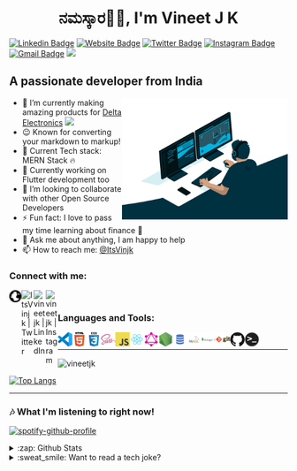 <h1 align="center">  
 ನಮಸ್ಕಾರ🙏🏻, I'm Vineet J K 
 </h1>

[![Linkedin Badge](https://img.shields.io/badge/-vineetjk-blue?style=flat&logo=Linkedin&logoColor=white&link=https://www.linkedin.com/in/vineetjk/)](https://www.linkedin.com/in/vineetjk)
[![Website Badge](https://img.shields.io/badge/-vineetjk.me-47CCCC?style=flat&logo=Google-Chrome&logoColor=white&link=https://piyushmehta.com)](https://vineetjk.me)
[![Twitter Badge](https://img.shields.io/badge/-@ItsVinjk-1ca0f1?style=flat&labelColor=1ca0f1&logo=twitter&logoColor=white&link=https://twitter.com/ItsVinjk)](https://twitter.com/ItsVinjk)
[![Instagram Badge](https://img.shields.io/badge/-@vineeet.js-purple?style=flat&logo=instagram&logoColor=white&link=https://instagram.com/vineeet.js/)](https://instagram.com/vineeet.js)
[![Gmail Badge](https://img.shields.io/badge/-vineetjk-c14438?style=flat&logo=Gmail&logoColor=white&link=mailto:vinjkcodes@gmail.com)](mailto:vinjkcodes@gmail.com)
![](https://komarev.com/ghpvc/?username=vineetjk&style=flat-square&color=blueviolet)

## A passionate developer from India
 <img align="right" alt="GIF" src="https://github.com/piyush97/piyush97/blob/master/code.gif?raw=true" width="300" height="220" />

- 🔭 I’m currently making amazing products for [Delta Electronics](https://deltaww.com) <img src="https://media.giphy.com/media/WUlplcMpOCEmTGBtBW/giphy.gif" width="30">
- 😉 Known for converting your markdown to markup!
- 🌱 Current Tech stack: MERN Stack 🔥
- 📱 Currently working on Flutter development too
- 👯 I’m looking to collaborate with other Open Source Developers
- ⚡ Fun fact: I love to pass my time learning about finance 💸
- 💬 Ask me about anything, I am happy to help
- 📫 How to reach me: [@ItsVinjk](https://twitter.com/ItsVinjk)

### Connect with me:

[<img align="left" alt="vineetjk.me" width="22px" src="https://raw.githubusercontent.com/iconic/open-iconic/master/svg/globe.svg" />][website]

[<img align="left" alt="ItsVinjk | Twitter" width="22px" src="https://cdn.jsdelivr.net/npm/simple-icons@v3/icons/twitter.svg" />][twitter]
[<img align="left" alt="vineetjk | LinkedIn" width="22px" src="https://cdn.jsdelivr.net/npm/simple-icons@v3/icons/linkedin.svg" />][linkedin]
[<img align="left" alt="vineetjk | Instagram" width="22px" src="https://cdn.jsdelivr.net/npm/simple-icons@v3/icons/instagram.svg" />][instagram]

<br />

### Languages and Tools:

[<img align="left" alt="Visual Studio Code" width="26px" src="https://raw.githubusercontent.com/github/explore/80688e429a7d4ef2fca1e82350fe8e3517d3494d/topics/visual-studio-code/visual-studio-code.png" />][webdev]
[<img align="left" alt="HTML5" width="26px" src="https://raw.githubusercontent.com/github/explore/80688e429a7d4ef2fca1e82350fe8e3517d3494d/topics/html/html.png" />][webdev]
[<img align="left" alt="CSS3" width="26px" src="https://raw.githubusercontent.com/github/explore/80688e429a7d4ef2fca1e82350fe8e3517d3494d/topics/css/css.png" />][webdev]
[<img align="left" alt="Sass" width="26px" src="https://raw.githubusercontent.com/github/explore/80688e429a7d4ef2fca1e82350fe8e3517d3494d/topics/sass/sass.png" />][webdev]
[<img align="left" alt="JavaScript" width="26px" src="https://raw.githubusercontent.com/github/explore/80688e429a7d4ef2fca1e82350fe8e3517d3494d/topics/javascript/javascript.png" />][webdev]
[<img align="left" alt="React" width="26px" src="https://raw.githubusercontent.com/github/explore/80688e429a7d4ef2fca1e82350fe8e3517d3494d/topics/react/react.png" />][webdev]

[<img align="left" alt="GraphQL" width="26px" src="https://raw.githubusercontent.com/github/explore/80688e429a7d4ef2fca1e82350fe8e3517d3494d/topics/graphql/graphql.png" />][webdev]
[<img align="left" alt="Node.js" width="26px" src="https://raw.githubusercontent.com/github/explore/80688e429a7d4ef2fca1e82350fe8e3517d3494d/topics/nodejs/nodejs.png" />][webdev]
[<img align="left" alt="SQL" width="26px" src="https://raw.githubusercontent.com/github/explore/80688e429a7d4ef2fca1e82350fe8e3517d3494d/topics/sql/sql.png" />][webdev]
[<img align="left" alt="MySQL" width="26px" src="https://raw.githubusercontent.com/github/explore/80688e429a7d4ef2fca1e82350fe8e3517d3494d/topics/mysql/mysql.png" />][webdev]
[<img align="left" alt="MongoDB" width="26px" src="https://raw.githubusercontent.com/github/explore/80688e429a7d4ef2fca1e82350fe8e3517d3494d/topics/mongodb/mongodb.png" />][webdev]
[<img align="left" alt="Git" width="26px" src="https://raw.githubusercontent.com/github/explore/80688e429a7d4ef2fca1e82350fe8e3517d3494d/topics/git/git.png" />][webdev]
[<img align="left" alt="GitHub" width="26px" src="https://raw.githubusercontent.com/github/explore/78df643247d429f6cc873026c0622819ad797942/topics/github/github.png" />][webdev]
[<img align="left" alt="Terminal" width="26px" src="https://raw.githubusercontent.com/github/explore/80688e429a7d4ef2fca1e82350fe8e3517d3494d/topics/terminal/terminal.png" />][webdev]
<br/>

--- 
<p><img align="center" src="https://github-readme-streak-stats.herokuapp.com/?user=vineetjk&" alt="vineetjk" /></p>

  [![Top Langs](https://github-readme-stats.vercel.app/api/top-langs/?username=vineetjk&layout=compact&hide=JupyterNotebook)](https://github.com/vineetjk)


---
### 🎶 What I'm listening to right now!

[![spotify-github-profile](https://spotify-github-profile.vercel.app/api/view?uid=31bc3duqobyj7uw6kewmwiqpfnxi&cover_image=true&theme=default)](https://spotify-github-profile.vercel.app/api/view?uid=31bc3duqobyj7uw6kewmwiqpfnxi&redirect=true)







<details>
  <summary>:zap: Github Stats</summary>

![vineetjk's github stats](https://github-readme-stats.vercel.app/api?username=vineetjk&count_private=true&show_icons=true)

</details>

<details>
 <summary>:sweat_smile: Want to read a tech joke? </summary>
 
 ![Jokes Card](https://readme-jokes.vercel.app/api)
 
 </details>


[website]: https://vineetjk.me
[twitter]: https://twitter.com/ItsVinjk
[instagram]: https://instagram.com/vineetjk
[linkedin]: https://linkedin.com/in/vineetjk
[webdev]: https://vineetjk.me
